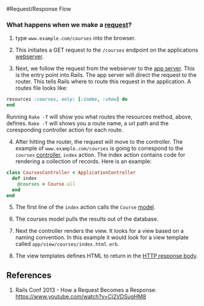 #Request/Response Flow

### What happens when we make a [request](request.md)?
1) type `www.example.com/courses` into the browser.

2) This initiates a GET request to the `/courses` endpoint on the applications [webserver](webserver.md).

3) Next, we follow the request from the webserver to the [app server](app-server.md). This is the entry point into Rails. The app server will direct the request to the router. This tells Rails where to route this request in the application. A routes file looks like:

```ruby
resources :courses, only: [:index, :show] do
end
```

Running `Rake -T` will show you what routes the resources method, above, defines. `Rake -T` will shows you a route name, a url path and the coresponding controller action for each route.

4) After hitting the router, the request will move to the controller. The example of `www.example.com/courses` is going to correspond to the `courses` [controller](controller.md), `index` action. The index action contains code for rendering a collection of records. Here is an example:

```ruby
class CoursesController < ApplicationController
  def index
    @courses = Course.all
  end
end
```

5) The first line of the `index` action calls the `Course` [model](model.md).

6) The courses model pulls the results out of the database.

7) Next the controller renders the view. It looks for a view based on a naming convention. In this example it would look for a view template called `app/view/courses/index.html.erb`.

8) The view templates defines HTML to return in the [HTTP response body](http-body.md).

## References
1. Rails Conf 2013 - How a Request Becomes a Response: https://www.youtube.com/watch?v=Cj2VDSugHM8
